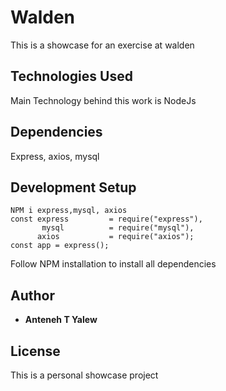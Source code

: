 # Walden 

This is a showcase for an exercise at walden


## Technologies Used

Main Technology behind this work is NodeJs

## Dependencies

Express, axios, mysql 


## Development Setup
```
NPM i express,mysql, axios
const express         = require("express"),
       mysql          = require("mysql"),
      axios           = require("axios");
const app = express();

```
Follow NPM installation to install all dependencies

## Author

* **Anteneh T Yalew** 


## License

This is a personal showcase project


